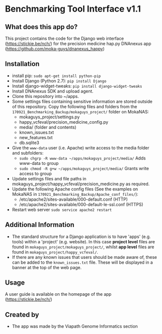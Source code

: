 # Benchmarking Tool Interface v1.1

## What does this app do?
This project contains the code for the Django web interface (https://stickie.be/nch/) for the precision medicine hap.py DNAnexus app (https://github.com/moka-guys/dnanexus_happy)


## Installation
* install pip: `sudo apt-get install python-pip`
* Install Django (Python 2.7): `pip install Django`
* Install django-widget-tweaks: `pip install django-widget-tweaks`
* Install DNAnexus SDK and upload agent.
* Clone this repository into ~/apps.
* Some settings files containing sensitive information are stored outside of this repository. Copy the following files and folders from the `170921_Benchmarking_Backup/mokaguys_project/` folder on MokaNAS:
  * mokaguys_project/settings.py
  * happy_vcfeval/precision_medicine_config.py
  * media/ (folder and contents)
  * known_issues.txt
  * new_features.txt
  * db.sqlite3
* Give the `www-data` user (i.e. Apache) write access to the media folder and subfolders:
  * `sudo chgrp -R www-data ~/apps/mokaguys_project/media/` Adds www-data to group
  * `sudo chmod -R g+w ~/apps/mokaguys_project/media/` Grants write access to group
* Update settings files and file paths in mokaguys_project/happy_vcfeval/precision_medicine.py as required.
* Update the following Apache config files (See the examples on MokaNAS in `170921_Benchmarking_Backup/Apache_conf_files/`):
  * /etc/apache2/sites-available/000-default.conf (HTTP)
  * /etc/apache2/sites-available/000-default-le-ssl.conf (HTTPS)
* Restart web server `sudo service apache2 restart`

## Additional Information
* The standard structure for a Django application is to have 'apps' (e.g. tools) within a 'project' (e.g. website). In this case **project level** files are found in `mokaguys_project/mokaguys_project/`, whilst **app level** files are found in `mokaguys_project/happy_vcfeval/`.
* If there are any known issues that users should be made aware of, these can be added to the `known_issues.txt` file. These will be displayed in a banner at the top of the web page.

## Usage
A user guide is available on the homepage of the app (https://stickie.be/nch/)


## Created by
* The app was made by the Viapath Genome Informatics section
